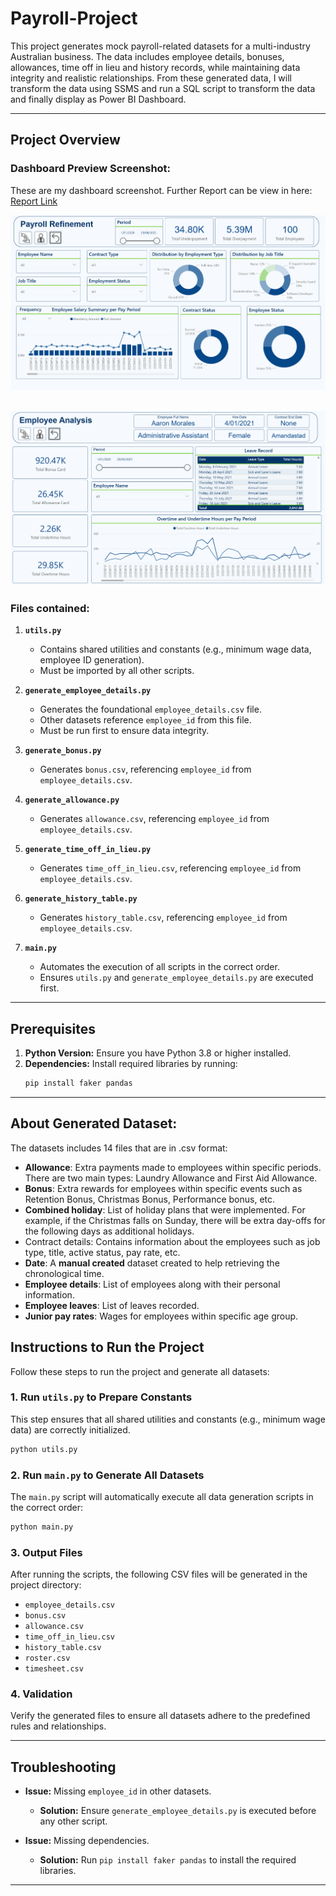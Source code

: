 ﻿# Payroll-Project

This project generates mock payroll-related datasets for a multi-industry Australian business. The data includes employee details, bonuses, allowances, time off in lieu and history records, while maintaining data integrity and realistic relationships. From these generated data, I will transform the data using SSMS and run a SQL script to transform the data and finally display as Power BI Dashboard.

---

## Project Overview

### Dashboard Preview Screenshot:
These are my dashboard screenshot. Further Report can be view in here: [Report Link](https://github.com/minhD03/Payroll-Project/blob/9531a8b92243f0e47f6c6749846aaf5dfaa170df/Payroll%20Report-%20Nhat%20Minh%20Dang.pdf)

![alt text](https://github.com/minhD03/Payroll-Project/blob/34def8fb7416c1a571bd876d1d7e0f672d19944f/Images/Dashboard%201.png)

![alt text](https://github.com/minhD03/Payroll-Project/blob/34def8fb7416c1a571bd876d1d7e0f672d19944f/Images/Dashboard%202.png)
---

### Files contained:

1. **`utils.py`**
   - Contains shared utilities and constants (e.g., minimum wage data, employee ID generation).
   - Must be imported by all other scripts.

2. **`generate_employee_details.py`**
   - Generates the foundational `employee_details.csv` file.
   - Other datasets reference `employee_id` from this file.
   - Must be run first to ensure data integrity.

3. **`generate_bonus.py`**
   - Generates `bonus.csv`, referencing `employee_id` from `employee_details.csv`.

4. **`generate_allowance.py`**
   - Generates `allowance.csv`, referencing `employee_id` from `employee_details.csv`.

5. **`generate_time_off_in_lieu.py`**
   - Generates `time_off_in_lieu.csv`, referencing `employee_id` from `employee_details.csv`.

6. **`generate_history_table.py`**
   - Generates `history_table.csv`, referencing `employee_id` from `employee_details.csv`.

7. **`main.py`**
   - Automates the execution of all scripts in the correct order.
   - Ensures `utils.py` and `generate_employee_details.py` are executed first.

---

## Prerequisites

1. **Python Version:** Ensure you have Python 3.8 or higher installed.
2. **Dependencies:** Install required libraries by running:
   ```bash
   pip install faker pandas
   ```

---

## About Generated Dataset:

The datasets includes 14 files that are in .csv format:
- **Allowance**: Extra payments made to employees within specific periods. There are
two main types: Laundry Allowance and First Aid Allowance.
- **Bonus**: Extra rewards for employees within specific events such as Retention Bonus,
Christmas Bonus, Performance bonus, etc.
- **Combined holiday**: List of holiday plans that were implemented. For example, if the
Christmas falls on Sunday, there will be extra day-offs for the following days as
additional holidays.
- Contract details: Contains information about the employees such as job type, title,
active status, pay rate, etc.
- **Date**: A **manual created** dataset created to help retrieving the chronological time.
- **Employee details**: List of employees along with their personal information.
- **Employee leaves**: List of leaves recorded.
- **Junior pay rates**: Wages for employees within specific age group.

## Instructions to Run the Project

Follow these steps to run the project and generate all datasets:

### 1. Run `utils.py` to Prepare Constants
This step ensures that all shared utilities and constants (e.g., minimum wage data) are correctly initialized.
   ```bash
   python utils.py
   ```

### 2. Run `main.py` to Generate All Datasets
The `main.py` script will automatically execute all data generation scripts in the correct order:
   ```bash
   python main.py
   ```

### 3. Output Files
After running the scripts, the following CSV files will be generated in the project directory:
   - `employee_details.csv`
   - `bonus.csv`
   - `allowance.csv`
   - `time_off_in_lieu.csv`
   - `history_table.csv`
   - `roster.csv`
   - `timesheet.csv`

### 4. Validation
Verify the generated files to ensure all datasets adhere to the predefined rules and relationships.

---

## Troubleshooting

- **Issue:** Missing `employee_id` in other datasets.
  - **Solution:** Ensure `generate_employee_details.py` is executed before any other script.

- **Issue:** Missing dependencies.
  - **Solution:** Run `pip install faker pandas` to install the required libraries.

---
#


